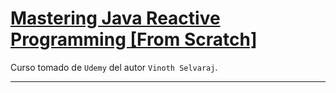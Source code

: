 # [Mastering Java Reactive Programming [From Scratch]](https://www.udemy.com/course/complete-java-reactive-programming)

Curso tomado de `Udemy` del autor `Vinoth Selvaraj`.

---

